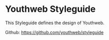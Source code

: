 # Youthweb Styleguide

This Styleguide defines the design of Youthweb.

Github: <a href="https://github.com/youthweb/styleguide" target="_blank">https://github.com/youthweb/styleguide</a>
